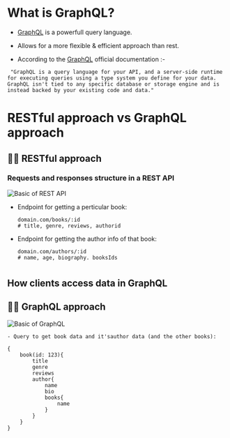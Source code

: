 # What is GraphQL?

- [GraphQL](https://graphql.org/) is a powerfull query language.

- Allows for a more flexible & efficient approach than rest.

- According to the  [GraphQL](https://graphql.org/) official documentation :-

` "GraphQL is a query language for your API, and a server-side runtime for executing queries using a type system you define for your data. GraphQL isn't tied to any specific database or storage engine and is instead backed by your existing code and data."`

 #

# RESTful approach vs GraphQL approach
 ## 🔗🚀 RESTful approach
 ### Requests and responses structure in a REST API

 ![Basic of REST API](https://i1.wp.com/blog.api.rakuten.net/wp-content/uploads/sites/2/2020/09/REST-API-basics.jpeg?w=1126&ssl=1)

- Endpoint for getting a perticular book:
    ``` url 
    domain.com/books/:id
    # title, genre, reviews, authorid
    ```
- Endpoint for getting the author info of that book:
    ``` url 
    domain.com/authors/:id
   # name, age, biography. booksIds 
    ```
#
## How clients access data in GraphQL
 ## 🔗🚀 GraphQL approach
![Basic of GraphQL](https://i2.wp.com/blog.api.rakuten.net/wp-content/uploads/sites/2/2020/09/GraphQL-API-basics.jpeg?w=1433&ssl=1)

``` query
- Query to get book data and it'sauthor data (and the other books):

{
    book(id: 123){
        title
        genre
        reviews
        author{
            name
            bio
            books{
                name
            }
        }
    }
}